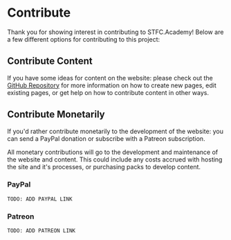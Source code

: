 # Contribute

Thank you for showing interest in contributing to STFC.Academy! Below are a few different options for contributing to this project:

## Contribute Content
If you have some ideas for content on the website: please check out the [GitHub Repository](https://github.com/stfc-academy/website) for more information on how to create new pages, edit existing pages, or get help on how to contribute content in other ways.

## Contribute Monetarily
If you'd rather contribute monetarily to the development of the website: you can send a PayPal donation or subscribe with a Patreon subscription. 

All monetary contributions will go to the development and maintenance of the website and content. This could include any costs accrued with hosting the site and it's processes, or purchasing packs to develop content. 

### PayPal
`TODO: ADD PAYPAL LINK`

### Patreon
`TODO: ADD PATREON LINK`
